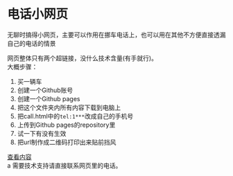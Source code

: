 # 电话小网页  
无聊时搞得小网页，主要可以作用在挪车电话上，也可以用在其他不方便直接透漏自己的电话的情景  

网页整体只有两个超链接，没什么技术含量(有手就行)。  
大概步骤：  

1. 买一辆车
2. 创建一个Github账号
3. 创建一个Github pages
4. 把这个文件夹内所有内容下载到电脑上
5. 把call.html中的`tel:1***`改成自己的手机号
6. 上传到Github pages的repository里
7. 试一下有没有生效
8. 把url制作成二维码打印出来贴前挡风

[查看内容](https://apiclo.github.io/call/call.html)  
a
需要技术支持请直接联系网页里的电话。  
